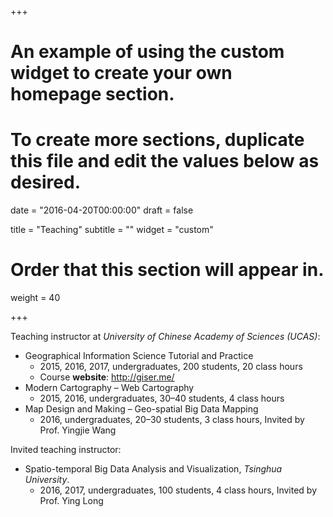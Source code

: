 +++
# An example of using the custom widget to create your own homepage section.
# To create more sections, duplicate this file and edit the values below as desired.

date = "2016-04-20T00:00:00"
draft = false

title = "Teaching"
subtitle = ""
widget = "custom"

# Order that this section will appear in.
weight = 40

+++

Teaching instructor at *University of Chinese Academy of Sciences (UCAS)*:

* Geographical Information Science Tutorial and Practice
    - 2015, 2016, 2017, undergraduates, 200 students, 20 class hours
    - Course **website**: http://giser.me/
* Modern Cartography – Web Cartography
    - 2015, 2016, undergraduates, 30–40 students, 4 class hours
* Map Design and Making – Geo-spatial Big Data Mapping
    - 2016, undergraduates, 20–30 students, 3 class hours, Invited by Prof. Yingjie Wang

Invited teaching instructor:

* Spatio-temporal Big Data Analysis and Visualization, *Tsinghua University*.
    - 2016, 2017, undergraduates, 100 students, 4 class hours, Invited by Prof. Ying Long